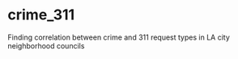 # crime_311
Finding correlation between crime and 311 request types in LA city neighborhood councils
